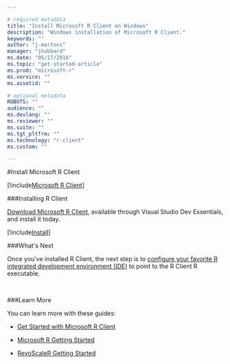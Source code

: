 ```yaml
---

# required metadata
title: "Install Microsoft R Client on Windows"
description: "Windows installation of Microsoft R Client."
keywords: ""
author: "j-martens"
manager: "jhubbard"
ms.date: "05/17/2016"
ms.topic: "get-started-article"
ms.prod: "microsoft-r"
ms.service: ""
ms.assetid: ""

# optional metadata
ROBOTS: ""
audience: ""
ms.devlang: ""
ms.reviewer: ""
ms.suite: ""
ms.tgt_pltfrm: ""
ms.technology: "r-client"
ms.custom: ""

---
```


#Install Microsoft R Client

[!include[Microsoft R Client](./includes/r-client/r-client-intro.md)]

###Installing R Client

[Download Microsoft R Client](http://aka.ms/rclient/download), available through Visual Studio Dev Essentials, and install it today. 

[!include[Install](./includes/r-client/r-client-install.md)]
<br>

###What's Next

Once you've installed R Client, the next step is to [configure your favorite R integrated development environment (IDE)](r-client-get-started.md#configure-ide) to point to the R Client R executable. 

<br>

###Learn More

You can learn more with these guides:

+ [Get Started with Microsoft R Client](r-client-get-started.md) 

+ [Microsoft R Getting Started](microsoft-r-getting-started.md) 

+ [RevoScaleR Getting Started](scaler-getting-started.md)